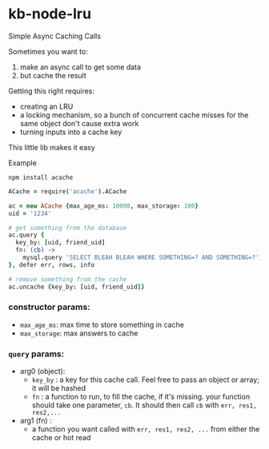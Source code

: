 # kb-node-lru
Simple Async Caching Calls

Sometimes you want to:
  1. make an async call to get some data
  2. but cache the result

Getting this right requires:
 * creating an LRU
 * a locking mechanism, so a bunch of concurrent cache misses for the same object don't cause extra work
 * turning inputs into a cache key

This little lib makes it easy

Example

```
npm install acache
```


```coffeescript
ACache = require('acache').ACache

ac = new ACache {max_age_ms: 10000, max_storage: 100}
uid = '1234'

# get something from the database
ac.query {
  key_by: [uid, friend_uid]
  fn: (cb) ->
    mysql.query 'SELECT BLEAH BLEAH WHERE SOMETHING=? AND SOMETHING=?', [uid, friend_uid], cb
}, defer err, rows, info

# remove something from the cache
ac.uncache {key_by: [uid, friend_uid]}
```

### constructor params:
 * `max_age_ms`: max time to store something in cache
 * `max_storage`: max answers to cache

### `query` params:
 * arg0 (object):
   * `key_by` : a key for this cache call. Feel free to pass an object or array; it will be hashed
   * `fn` : a function to run, to fill the cache, if it's missing. your function should take one parameter, `cb`. It should then call `cb` with `err, res1, res2,...`
 * arg1 (fn) :
   * a function you want called with `err, res1, res2, ...` from either the cache or hot read

